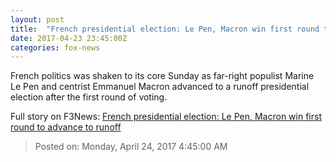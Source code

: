 ```yaml
---
layout: post
title:  "French presidential election: Le Pen, Macron win first round to advance to runoff"
date: 2017-04-23 23:45:00Z
categories: fox-news
---
```


French politics was shaken to its core Sunday as far-right populist Marine Le Pen and centrist Emmanuel Macron advanced to a runoff presidential election after the first round of voting.


Full story on F3News: [French presidential election: Le Pen, Macron win first round to advance to runoff](http://www.f3nws.com/n/cpx4yE)

> Posted on: Monday, April 24, 2017 4:45:00 AM
